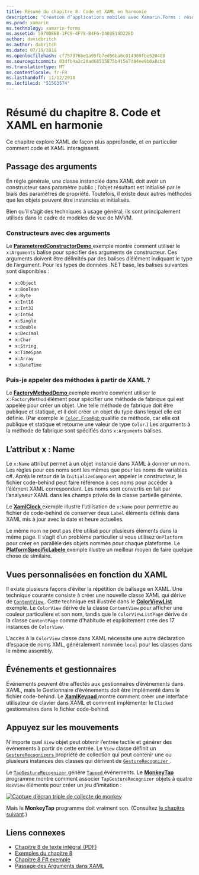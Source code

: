 ```yaml
---
title: Résumé du chapitre 8. Code et XAML en harmonie
description: 'Création d’applications mobiles avec Xamarin.Forms : résumé du chapitre 8. Code et XAML en harmonie'
ms.prod: xamarin
ms.technology: xamarin-forms
ms.assetid: 5970DEEB-1FC9-4F78-B4F6-D403E16D22ED
author: davidbritch
ms.author: dabritch
ms.date: 07/19/2018
ms.openlocfilehash: cf757976be1a95fb7ed56ba6c014389fbe520408
ms.sourcegitcommit: 03dfb4a2c20ad68515875b415e7d84ee9b0a8cb8
ms.translationtype: MT
ms.contentlocale: fr-FR
ms.lasthandoff: 11/12/2018
ms.locfileid: "51563574"
---
```

# <a name="summary-of-chapter-8-code-and-xaml-in-harmony"></a>Résumé du chapitre 8. Code et XAML en harmonie

Ce chapitre explore XAML de façon plus approfondie, et en particulier comment code et XAML interagissent.

## <a name="passing-arguments"></a>Passage des arguments

En règle générale, une classe instanciée dans XAML doit avoir un constructeur sans paramètre public ; l’objet résultant est initialisé par le biais des paramètres de propriété. Toutefois, il existe deux autres méthodes que les objets peuvent être instanciés et initialisés.

Bien qu’il s’agit des techniques à usage général, ils sont principalement utilisés dans le cadre de modèles de vue de MVVM.

### <a name="constructors-with-arguments"></a>Constructeurs avec des arguments

Le [ **ParameteredConstructorDemo** ](https://github.com/xamarin/xamarin-forms-book-samples/tree/master/Chapter08/ParameteredConstructorDemo) exemple montre comment utiliser le `x:Arguments` balise pour spécifier des arguments de constructeur. Ces arguments doivent être délimités par des balises d’élément indiquant le type de l’argument. Pour les types de données .NET base, les balises suivantes sont disponibles :

- `x:Object`
- `x:Boolean`
- `x:Byte`
- `x:Int16`
- `x:Int32`
- `x:Int64`
- `x:Single`
- `x:Double`
- `x:Decimal`
- `x:Char`
- `x:String`
- `x:TimeSpan`
- `x:Array`
- `x:DateTime`

### <a name="can-i-call-methods-from-xaml"></a>Puis-je appeler des méthodes à partir de XAML ?

Le [ **FactoryMethodDemo** ](https://github.com/xamarin/xamarin-forms-book-samples/tree/master/Chapter08/FactoryMethodDemo) exemple montre comment utiliser le `x:FactoryMethod` élément pour spécifier une méthode de fabrique qui est appelée pour créer un objet. Une telle méthode de fabrique doit être publique et statique, et il doit créer un objet du type dans lequel elle est définie. (Par exemple le [ `Color.FromRgb` ](xref:Xamarin.Forms.Color.FromRgb(System.Double,System.Double,System.Double)) qualifie de méthode, car elle est publique et statique et retourne une valeur de type `Color`.) Les arguments à la méthode de fabrique sont spécifiés dans `x:Arguments` balises.

## <a name="the-xname-attribute"></a>L’attribut x : Name

Le `x:Name` attribut permet à un objet instancié dans XAML à donner un nom. Les règles pour ces noms sont les mêmes que pour les noms de variables c#. Après le retour de la `InitializeComponent` appeler le constructeur, le fichier code-behind peut faire référence à ces noms pour accéder à l’élément XAML correspondant. Les noms sont convertis en fait par l’analyseur XAML dans les champs privés de la classe partielle générée.

Le [ **XamlClock** ](https://github.com/xamarin/xamarin-forms-book-samples/tree/master/Chapter08/XamlClock) exemple illustre l’utilisation de `x:Name` pour permettre au fichier de code-behind de conserver deux `Label` éléments définis dans XAML mis à jour avec la date et heure actuelles.

Le même nom ne peut pas être utilisé pour plusieurs éléments dans la même page. Il s’agit d’un problème particulier si vous utilisez `OnPlatform` pour créer en parallèle des objets nommés pour chaque plateforme. Le [ **PlatformSpecificLabele** ](https://github.com/xamarin/xamarin-forms-book-samples/tree/master/Chapter08/PlatformSpecificLabels) exemple illustre un meilleur moyen de faire quelque chose de similaire.

## <a name="custom-xaml-based-views"></a>Vues personnalisées en fonction du XAML

Il existe plusieurs façons d’éviter la répétition de balisage en XAML. Une technique courante consiste à créer une nouvelle classe XAML qui dérive de [ `ContentView` ](xref:Xamarin.Forms.ContentView). Cette technique est illustrée dans le [ **ColorViewList** ](https://github.com/xamarin/xamarin-forms-book-samples/tree/master/Chapter08/ColorViewList) exemple. Le `ColorView` dérive de la classe `ContentView` pour afficher une couleur particulière et son nom, tandis que le `ColorViewListPage` dérive de la classe `ContentPage` comme d’habitude et explicitement crée des 17 instances de `ColorView`.

L’accès à la `ColorView` classe dans XAML nécessite une autre déclaration d’espace de noms XML, généralement nommée `local` pour les classes dans le même assembly.

## <a name="events-and-handlers"></a>Événements et gestionnaires

Événements peuvent être affectés aux gestionnaires d’événements dans XAML, mais le Gestionnaire d’événements doit être implémenté dans le fichier code-behind. Le [ **XamlKeypad** ](https://github.com/xamarin/xamarin-forms-book-samples/tree/master/Chapter08/XamlKeypad) montre comment créer une interface utilisateur de clavier dans XAML et comment implémenter le `Clicked` gestionnaires dans le fichier code-behind.

## <a name="tap-gestures"></a>Appuyez sur les mouvements

N’importe quel `View` objet peut obtenir l’entrée tactile et générer des événements à partir de cette entrée. Le `View` classe définit un [ `GestureRecognizers` ](xref:Xamarin.Forms.View.GestureRecognizers) propriété de collection qui peut contenir une ou plusieurs instances des classes qui dérivent de [ `GestureRecognizer` ](xref:Xamarin.Forms.GestureRecognizer).

Le [ `TapGestureRecognizer` ](xref:Xamarin.Forms.TapGestureRecognizer) génère [ `Tapped` ](xref:Xamarin.Forms.TapGestureRecognizer.Tapped) événements. Le [ **MonkeyTap** ](https://github.com/xamarin/xamarin-forms-book-samples/tree/master/Chapter08/MonkeyTap) programme montre comment associer `TapGestureRecognizer` objets à quatre `BoxView` éléments pour créer un jeu d’imitation :

[![Capture d’écran triple de collecte de monkey](images/ch08fg07-small.png "Imitation jeu")](images/ch08fg07-large.png#lightbox "Imitation jeu")

Mais le **MonkeyTap** programme doit vraiment son. (Consultez [le chapitre suivant](chapter09.md).)

## <a name="related-links"></a>Liens connexes

- [Chapitre 8 de texte intégral (PDF)](https://download.xamarin.com/developer/xamarin-forms-book/XamarinFormsBook-Ch08-Apr2016.pdf)
- [Exemples du chapitre 8](https://github.com/xamarin/xamarin-forms-book-samples/tree/master/Chapter08)
- [Chapitre 8 F# exemple](https://github.com/xamarin/xamarin-forms-book-samples/tree/master/Chapter08/FS/XamlKeypad)
- [Passage des Arguments dans XAML](~/xamarin-forms/xaml/passing-arguments.md)
